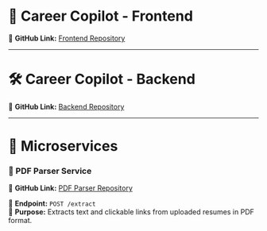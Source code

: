 # 🚀 Career Copilot - Frontend

🔗 **GitHub Link:** [Frontend Repository](https://github.com/khh-Niloy/career-copilot)  
<!-- 🌐 **Live Site:** [career-copilot-frontend.vercel.app](https://career-copilot-frontend.vercel.app) -->

---

# 🛠️ Career Copilot - Backend

🔗 **GitHub Link:** [Backend Repository](https://github.com/khh-Niloy/career-copilot-backend)  
<!-- 🌐 **Hosted API:** `soon` -->

---

# 🧩 Microservices

### 📄 PDF Parser Service

🔗 **GitHub Link:** [PDF Parser Repository](https://github.com/khh-Niloy/career-copilot-microservices)  
<!-- 🌐 **Hosted API:** `soon` -->

📌 **Endpoint:** `POST /extract`  
📃 **Purpose:** Extracts text and clickable links from uploaded resumes in PDF format.
